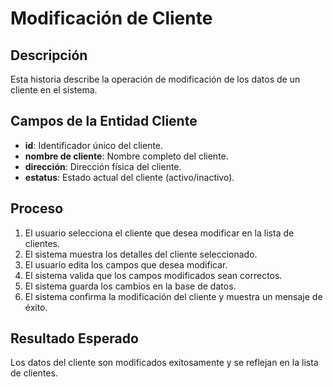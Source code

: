 # Modificación de Cliente

## Descripción
Esta historia describe la operación de modificación de los datos de un cliente en el sistema.

## Campos de la Entidad Cliente
- **id**: Identificador único del cliente.
- **nombre de cliente**: Nombre completo del cliente.
- **dirección**: Dirección física del cliente.
- **estatus**: Estado actual del cliente (activo/inactivo).

## Proceso
1. El usuario selecciona el cliente que desea modificar en la lista de clientes.
2. El sistema muestra los detalles del cliente seleccionado.
3. El usuario edita los campos que desea modificar.
4. El sistema valida que los campos modificados sean correctos.
5. El sistema guarda los cambios en la base de datos.
6. El sistema confirma la modificación del cliente y muestra un mensaje de éxito.

## Resultado Esperado
Los datos del cliente son modificados exitosamente y se reflejan en la lista de clientes.
